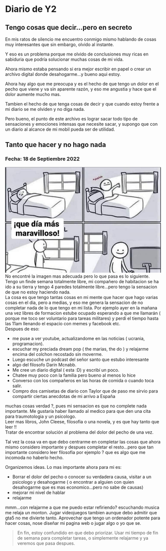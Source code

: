 # Diario de Y2

## Tengo cosas que decir...pero en secreto
En mis ratos de silencio me encuentro conmigo mismo hablando de cosas muy interesantes que sin embargo, olvido al instante.

Y eso es un problema porque me olvido de conclusiones muy ricas en sabiduria que podría solucionar muchas cosas de mi vida.

Ahora mismo estaba pensando si era mejor escribir en papel o crear un archivo digital donde desahogarme...y bueno aqui estoy.

Ahora hay algo que me preocupa y es el hecho de que tengo un dolor en el pecho que viene y va sin aparente razón, y eso me angustia y hace que el dolor aumente mucho mas.

Tambien el hecho de que tenga cosas de decir y que cuando estoy frente a mi diario se me olviden y no diga nada.

Pero bueno, el punto de este archivo es lograr sacar todo tipo de sensaciones y emociones intensas que necesite sacar, y supongo que con un diario al alcance de mi mobil pueda ser de utilidad.

## Tanto que hacer y no hago nada
### Fecha: 18 de Septiembre 2022
![](FB_IMG_1644846892000.jpg)
No encontré la imagen mas adecuada pero lo que pasa es lo siguiente.  
Tengo un finde semana totalmente libre, mi compañero de habitacion se ha ido a su tierra y tengo 4 paredes totalmente libre...pero tengo la sensacion de que no estoy haciendo nada.  
La cosa es que tengo tantas cosas en mi mente que hacer que hago varias cosas en el dia, pero a medias, y eso me genera la sensacion de no completar nada de lo que tengo en mi lista.
Por ejemplo ayer en la mañana una vez libres de formacion estube ocupado esperando a que me llamarán ( porque me toco ser voluntario para tareas militares) y perdi el tiempo hasta las 11am llenando el espacio con memes y facebook etc.  
Despues de eso:
-  me puse a ver youtube, actualizandome en las noticias ( ucrania, programacion). 
- escuchar my preciada dream pop ( the marias, the do ) y relajarme encima del colchon recostado sin moverme.  
- Luego escuche un podcast del señor santo que estubo interesante 
- algo del filosofo Darin Mcnabb.  
- Me cree un diario digital ( esta :D) y escribí un poco.  
- Chatee muy poco con la familia pero bueno al menos lo hice
- Converso con los compañeros en las horas de comida o cuando toca salir.
- Compro dos camisetas de diario con Taylor que de paso me sirvio para compartir ciertas anecdotas de mi arrivo a España

muchas cosas verdad ?, pues mi sensacion es que no complete nada importante. Me gustaría haber llamado al medico para que den una cita para traumotologia y un psicologo.  
Leer mas libros, John Cleese, filosofia o una novela, y es que hay tanto que leer !!  
Tratar de encontrar solución al problema del dolor del pecho de una vez.  

Tal vez la cosa va en que debo centrarme en completar las cosas que ahora mismo considero importante y despues completar el resto...pero que tan importante considero leer filosofia por ejemplo ? que es algo que me incomoda no haberlo hecho.

Organizemos ideas. Lo mas importante ahora para mi es:
- Borrar el dolor del pecho o conocer su verdadera causa, visitar a un psicologo y desahogarme ( o encontrar a alguien con quien desahogarme que es mas economico...pero no sabe de causas)
- mejorar mi nivel de hablar
- relajarme

mmm...con relajarme a que me puedo estar refiriendo? escuchando musica me relaja un monton. Jugar videojuegos tambien aunque debo admitir que gta5 no me divierte tanto. Aprovechar que tengo un ordenador potente para hacer cosas, nose diseñar mi pagina web o jugar algo o yo que se.

> En fin, estoy confundido en que debo priorizar. Usar mi tiempo de fin de semana para completar tareas, o simplemente relajarme y ya veremos que pasa despues.



